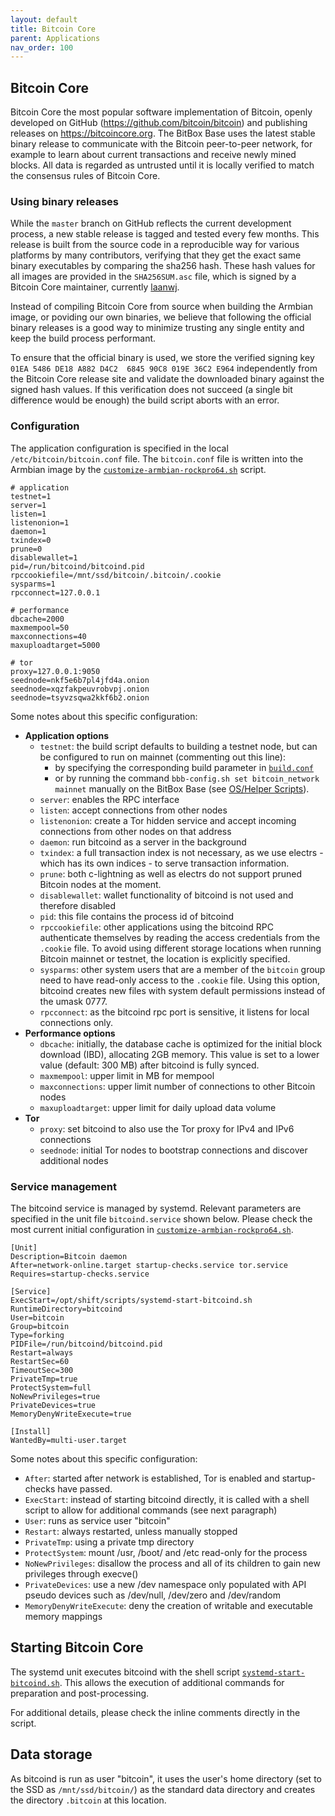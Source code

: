 ```yaml
---
layout: default
title: Bitcoin Core
parent: Applications
nav_order: 100
---
```

## Bitcoin Core

Bitcoin Core the most popular software implementation of Bitcoin, openly developed on GitHub (<https://github.com/bitcoin/bitcoin>) and publishing releases on <https://bitcoincore.org>. The BitBox Base uses the latest stable binary release to communicate with the Bitcoin peer-to-peer network, for example to learn about current transactions and receive newly mined blocks. All data is regarded as untrusted until it is locally verified to match the consensus rules of Bitcoin Core.

### Using binary releases

While the `master` branch on GitHub reflects the current development process, a new stable release is tagged and tested every few months. This release is built from the source code in a reproducible way for various platforms by many contributors, verifying that they get the exact same binary executables by comparing the sha256 hash. These hash values for all images are provided in the `SHA256SUM.asc` file, which is signed by a Bitcoin Core maintainer, currently [laanwj](https://github.com/laanwj).

Instead of compiling Bitcoin Core from source when building the Armbian image, or poviding our own binaries, we believe that following the official binary releases is a good way to minimize trusting any single entity and keep the build process performant.

To ensure that the official binary is used, we store the verified signing key `01EA 5486 DE18 A882 D4C2  6845 90C8 019E 36C2 E964` independently from the Bitcoin Core release site and validate the downloaded binary against the signed hash values. If this verification does not succeed (a single bit difference would be enough) the build script aborts with an error.

### Configuration

The application configuration is specified in the local `/etc/bitcoin/bitcoin.conf` file. The `bitcoin.conf` file is written into the Armbian image by the  [`customize-armbian-rockpro64.sh`](../../armbian/base/build/customize-armbian-rockpro64.sh) script.

```
# application
testnet=1
server=1
listen=1
listenonion=1
daemon=1
txindex=0
prune=0
disablewallet=1
pid=/run/bitcoind/bitcoind.pid
rpccookiefile=/mnt/ssd/bitcoin/.bitcoin/.cookie
sysparms=1
rpcconnect=127.0.0.1

# performance
dbcache=2000
maxmempool=50
maxconnections=40
maxuploadtarget=5000

# tor
proxy=127.0.0.1:9050
seednode=nkf5e6b7pl4jfd4a.onion
seednode=xqzfakpeuvrobvpj.onion
seednode=tsyvzsqwa2kkf6b2.onion
```

Some notes about this specific configuration:

* **Application options**
  * `testnet`: the build script defaults to building a testnet node, but can be configured to run on mainnet (commenting out this line):
    * by specifying the corresponding build parameter in [`build.conf`](../../armbian/base/build/build.conf)
    * or by running the command `bbb-config.sh set bitcoin_network mainnet` manually on the BitBox Base (see [OS/Helper Scripts](../os/helper-scripts.md)).
  * `server`: enables the RPC interface
  * `listen`: accept connections from other nodes
  * `listenonion`: create a Tor hidden service and accept incoming connections from other nodes on that address
  * `daemon`: run bitcoind as a server in the background
  * `txindex`: a full transaction index is not necessary, as we use electrs - which has its own indices - to serve transaction information.
  * `prune`: both c-lightning as well as electrs do not support pruned Bitcoin nodes at the moment.
  * `disablewallet`: wallet functionality of bitcoind is not used and therefore disabled
  * `pid`: this file contains the process id of bitcoind
  * `rpccookiefile`: other applications using the bitcoind RPC authenticate themselves by reading the access credentials from the `.cookie` file. To avoid using different storage locations when running Bitcoin mainnet or testnet, the location is explicitly specified.
  * `sysparms`: other system users that are a member of the `bitcoin` group need to have read-only access to the `.cookie` file. Using this option, bitcoind creates new files with system default permissions instead of the umask 0777.
  * `rpcconnect`: as the bitcoind rpc port is sensitive, it listens for local connections only.
* **Performance options**
  * `dbcache`: initially, the database cache is optimized for the initial block download (IBD), allocating 2GB memory. This value is set to a lower value (default: 300 MB) after bitcoind is fully synced.
  * `maxmempool`: upper limit in MB for mempool
  * `maxconnections`: upper limit number of connections to other Bitcoin nodes
  * `maxuploadtarget`: upper limit for daily upload data volume
* **Tor**
  * `proxy`: set bitcoind to also use the Tor proxy for IPv4 and IPv6 connections
  * `seednode`: initial Tor nodes to bootstrap connections and discover additional nodes

### Service management

The bitcoind service is managed by systemd. Relevant parameters are specified in the unit file `bitcoind.service` shown below. Please check the most current initial configuration in [`customize-armbian-rockpro64.sh`](../../armbian/base/build/customize-armbian-rockpro64.sh).

```
[Unit]
Description=Bitcoin daemon
After=network-online.target startup-checks.service tor.service
Requires=startup-checks.service

[Service]
ExecStart=/opt/shift/scripts/systemd-start-bitcoind.sh
RuntimeDirectory=bitcoind
User=bitcoin
Group=bitcoin
Type=forking
PIDFile=/run/bitcoind/bitcoind.pid
Restart=always
RestartSec=60
TimeoutSec=300
PrivateTmp=true
ProtectSystem=full
NoNewPrivileges=true
PrivateDevices=true
MemoryDenyWriteExecute=true

[Install]
WantedBy=multi-user.target
```

Some notes about this specific configuration:

* `After`: started after network is established, Tor is enabled and startup-checks have passed.
* `ExecStart`: instead of starting bitcoind directly, it is called with a shell script to allow for additional commands (see next paragraph)
* `User`: runs as service user "bitcoin"
* `Restart`: always restarted, unless manually stopped
* `PrivateTmp`: using a private tmp directory
* `ProtectSystem`: mount /usr, /boot/ and /etc read-only for the process
* `NoNewPrivileges`: disallow the process and all of its children to gain new privileges through execve()
* `PrivateDevices`: use a new /dev namespace only populated with API pseudo devices such as /dev/null, /dev/zero and /dev/random
* `MemoryDenyWriteExecute`: deny the creation of writable and executable memory mappings

## Starting Bitcoin Core

The systemd unit executes bitcoind with the shell script [`systemd-start-bitcoind.sh`](../../armbian/base/scripts/systemd-start-bitcoind.sh). This allows the execution of additional commands for preparation and post-processing.

For additional details, please check the inline comments directly in the script.

## Data storage

As bitcoind is run as user "bitcoin", it uses the user's home directory (set to the SSD as `/mnt/ssd/bitcoin/`) as the standard data directory and creates the directory `.bitcoin` at this location.
